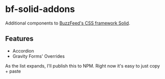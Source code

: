 # bf-solid-addons

Additional components to [BuzzFeed's CSS framework Solid](http://solid.buzzfeed.com).

## Features
 - Accordion
 - Gravity Forms' Overrides

As the list expands, I'll publish this to NPM. Right now it's easy to just copy + paste

